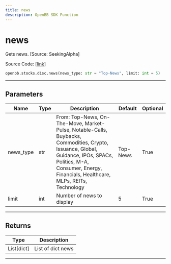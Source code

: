 ```yaml
---
title: news
description: OpenBB SDK Function
---
```


# news

Gets news. [Source: SeekingAlpha]

Source Code: [[link](https://github.com/OpenBB-finance/OpenBBTerminal/tree/main/openbb_terminal/stocks/discovery/seeking_alpha_model.py#L199)]

```python
openbb.stocks.disc.news(news_type: str = "Top-News", limit: int = 5)
```

---

## Parameters

| Name | Type | Description | Default | Optional |
| ---- | ---- | ----------- | ------- | -------- |
| news_type | str | From: Top-News, On-The-Move, Market-Pulse, Notable-Calls, Buybacks, Commodities, Crypto, Issuance, Global,<br/>Guidance, IPOs, SPACs, Politics, M-A, Consumer, Energy, Financials, Healthcare, MLPs, REITs, Technology | Top-News | True |
| limit | int | Number of news to display | 5 | True |


---

## Returns

| Type | Description |
| ---- | ----------- |
| List[dict] | List of dict news |
---

